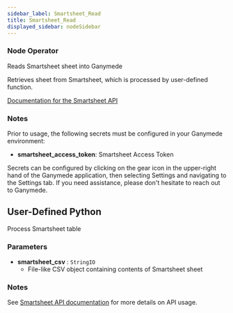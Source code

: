 ```yaml
---
sidebar_label: Smartsheet_Read
title: Smartsheet_Read
displayed_sidebar: nodeSidebar
---
```


### Node Operator
Reads Smartsheet sheet into Ganymede

Retrieves sheet from Smartsheet, which is processed by user-defined function.

[Documentation for the Smartsheet API](https://smartsheet.redoc.ly/)


### Notes
Prior to usage, the following secrets must be configured in your Ganymede environment:
- **smartsheet_access_token**: Smartsheet Access Token

Secrets can be configured by clicking on the gear icon in the upper-right hand of the Ganymede
application, then selecting Settings and navigating to the Settings tab.  If you need
assistance, please don't hesitate to reach out to Ganymede.
## User-Defined Python
Process Smartsheet table


### Parameters
- **smartsheet_csv** : `StringIO`
    - File-like CSV object containing contents of Smartsheet sheet


### Notes
See [Smartsheet API documentation](https://smartsheet.redoc.ly/) for more details on API usage.